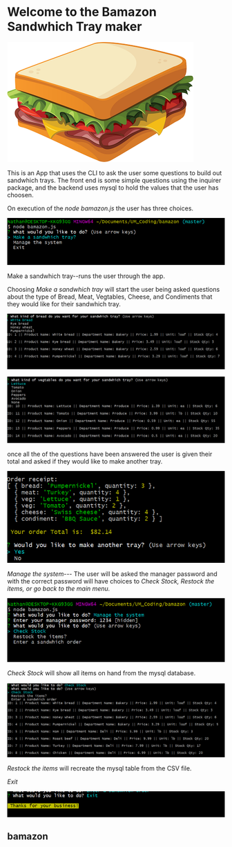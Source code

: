  


# Welcome to the Bamazon Sandwhich Tray maker


![sandwhich](https://github.com/olsonathan/bamazon/blob/master/assets/sandwich-clipart-burger_sandwich_PNG4138.png)
 


This is an App that uses the CLI to ask the user some questions to build out sandwhich trays.  The front end is some simple questions using the inquirer package, and the backend uses mysql to hold the values that the user has choosen.

On execution of the *node bamazon.js* the user has three choices.

![First](https://github.com/olsonathan/bamazon/blob/master/assets/first.PNG)
 

Make a sandwhich tray--runs the user through the app.

Choosing *Make a sandwhich tray* will start the user being asked questions about the type of Bread, Meat, Vegtables, Cheese, and Condiments that they would like for their sandwhich tray.

 ![Second](https://github.com/olsonathan/bamazon/blob/master/assets/second.PNG)



![Fourth](https://github.com/olsonathan/bamazon/blob/master/assets/fourth.PNG)

once all the of the questions have been answered the user is given their total and asked if they would like to make another tray.

 

![Third](https://github.com/olsonathan/bamazon/blob/master/assets/third.PNG)


*Manage the system*---  The user will be asked the manager password and with the correct password will have choices to *Check Stock, Restock the items, or go back to the main menu.*


![fifth](https://github.com/olsonathan/bamazon/blob/master/assets/fifth.PNG)



*Check Stock* will show all items on hand from the mysql database.


![six](https://github.com/olsonathan/bamazon/blob/master/assets/six.PNG)



*Restock the items* will recreate the mysql table from the CSV file.

*Exit*

![seven](https://github.com/olsonathan/bamazon/blob/master/assets/seven.PNG)






## bamazon